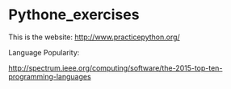 # Pythone_exercises
This is the website:
http://www.practicepython.org/


Language Popularity:

http://spectrum.ieee.org/computing/software/the-2015-top-ten-programming-languages

